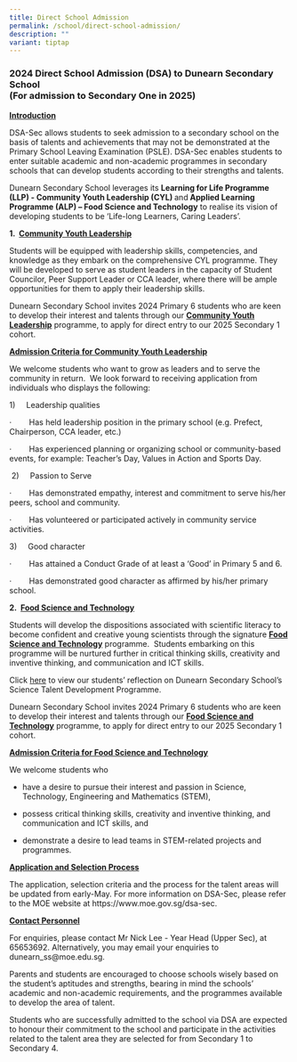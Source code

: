 ```yaml
---
title: Direct School Admission
permalink: /school/direct-school-admission/
description: ""
variant: tiptap
---
```

<h3><strong>2024 Direct School Admission (DSA) to Dunearn Secondary School<br>(For admission to Secondary One in 2025)</strong></h3>
<p><strong><u>Introduction</u></strong>
</p>
<p>DSA-Sec allows students to seek admission to a secondary school on the
basis of talents and achievements that may not be demonstrated at the Primary
School Leaving Examination (PSLE). DSA-Sec enables students to enter suitable
academic and non-academic programmes in secondary schools that can develop
students according to their strengths and talents.</p>
<p>Dunearn Secondary School leverages its <strong>Learning for Life Programme (LLP) - Community Youth Leadership (CYL) </strong>and<strong> Applied Learning Programme (ALP) – Food Science and Technology</strong> to
realise its vision of developing students to be ‘Life-long Learners, Caring
Leaders’.</p>
<p><strong>1.&nbsp; <u>Community Youth Leadership</u></strong>
</p>
<p>Students will be equipped with leadership skills, competencies, and knowledge
as they embark on the comprehensive CYL programme. They will be developed
to serve as student leaders in the capacity of Student Councilor, Peer
Support Leader or CCA leader, where there will be ample opportunities for
them to apply their leadership skills.</p>
<p>Dunearn Secondary School invites 2024 Primary 6 students who are keen
to develop their interest and talents through our&nbsp;<strong><u>Community Youth Leadership</u></strong> programme,&nbsp;to
apply for direct entry to our 2025 Secondary 1 cohort.</p>
<p><strong><u>Admission Criteria</u></strong><u> </u><strong><u>for Community Youth Leadership</u></strong>
</p>
<p>We welcome students who want to grow as leaders and to serve the community
in return.&nbsp; We look forward to receiving application from individuals
who displays the following:</p>
<p>1)&nbsp;&nbsp;&nbsp;&nbsp; Leadership qualities</p>
<p>·&nbsp;&nbsp;&nbsp;&nbsp;&nbsp;&nbsp;&nbsp; Has held leadership position
in the primary school (e.g. Prefect, Chairperson, CCA leader, etc.)</p>
<p>·&nbsp;&nbsp;&nbsp;&nbsp;&nbsp;&nbsp;&nbsp; Has experienced planning or
organizing school or community-based events, for example: Teacher’s Day,
Values in Action and Sports Day.</p>
<p>&nbsp;2)&nbsp;&nbsp;&nbsp;&nbsp; Passion to Serve</p>
<p>·&nbsp;&nbsp;&nbsp;&nbsp;&nbsp;&nbsp;&nbsp; Has demonstrated empathy,
interest and commitment to serve his/her peers, school and community.</p>
<p>·&nbsp;&nbsp;&nbsp;&nbsp;&nbsp;&nbsp;&nbsp; Has volunteered or participated
actively in community service activities.</p>
<p>3)&nbsp;&nbsp;&nbsp;&nbsp; Good character</p>
<p>·&nbsp;&nbsp;&nbsp;&nbsp;&nbsp;&nbsp;&nbsp; Has attained a Conduct Grade
of at least a ‘Good’ in Primary 5 and 6.</p>
<p>·&nbsp;&nbsp;&nbsp;&nbsp;&nbsp;&nbsp;&nbsp; Has demonstrated good character
as affirmed by his/her primary school.</p>
<p><strong>2.&nbsp; <u>Food Science and Technology</u></strong>
</p>
<p>Students will develop the dispositions associated with scientific literacy
to become confident and creative young scientists through the signature <strong><u>Food Science and Technology</u></strong> programme.&nbsp;
Students embarking on this programme will be nurtured further in critical
thinking skills, creativity and inventive thinking, and communication and
ICT skills.</p>
<p>Click&nbsp;<a href="https://www.dunearnsec.moe.edu.sg/science-department/dunearn-science-ambassador-programme-sap-talent-development-programme/" rel="noopener noreferrer nofollow" target="_blank">here</a>&nbsp;to
view our students’ reflection on Dunearn Secondary School’s Science Talent
Development Programme.&nbsp;</p>
<p>Dunearn Secondary School invites 2024 Primary 6 students who are keen
to develop their interest and talents through our <strong><u>Food Science and Technology</u></strong> programme,&nbsp;to
apply for direct entry to our 2025 Secondary 1 cohort.</p>
<p><strong><u>Admission Criteria for Food Science and Technology</u></strong>
</p>
<p>We welcome students who</p>
<ul data-tight="true" class="tight">
<li>
<p>have a desire to pursue their interest and passion in Science, Technology,
Engineering and Mathematics (STEM),</p>
</li>
<li>
<p>possess critical thinking skills, creativity and inventive thinking, and
communication and ICT&nbsp;skills, and</p>
</li>
<li>
<p>demonstrate a desire to lead teams in STEM-related projects and programmes.</p>
</li>
</ul>
<p><strong><u>Application and Selection Process</u></strong>
</p>
<p>The application, selection criteria and the process for the talent areas
will be updated from early-May. For more information on DSA-Sec, please
refer to the MOE website at <a rel="noopener noreferrer nofollow" target="_blank">https://www.moe.gov.sg/dsa-sec</a>.</p>
<p><strong><u>Contact Personnel</u></strong>
</p>
<p>For enquiries, please contact Mr Nick Lee - Year Head (Upper Sec), at
65653692. Alternatively, you may email your enquiries to <a rel="noopener noreferrer nofollow" target="_blank">dunearn_ss@moe.edu.sg</a>.</p>
<p>Parents and students are encouraged to choose schools wisely based on
the student’s aptitudes and strengths, bearing in mind the schools’ academic
and non-academic requirements, and the programmes available to develop
the area of talent.</p>
<p>Students who are successfully admitted to the school via DSA are expected
to honour their commitment to the school and participate in the activities
related to the talent area they are selected for from Secondary 1 to Secondary
4.</p>
